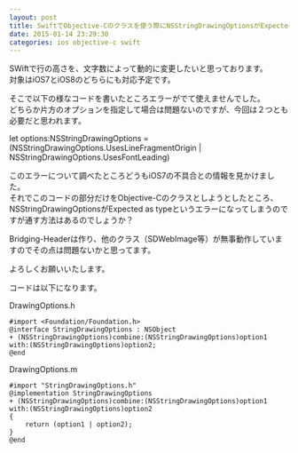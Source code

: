 ```yaml
---
layout: post
title: SwiftでObjective-Cのクラスを使う際にNSStringDrawingOptionsがExpected a typeというエラーになってしまう
date: 2015-01-14 23:29:30
categories: ios objective-c swift
---
```

<p>SWiftで行の高さを、文字数によって動的に変更したいと思っております。<br>
対象はiOS7とiOS8のどちらにも対応予定です。</p>

<p>そこで以下の様なコードを書いたところエラーがでて使えませんでした。<br>
どちらか片方のオプションを指定して場合は問題ないのですが、今回は２つとも必要だと思われます。</p>

<p>let options:NSStringDrawingOptions = (NSStringDrawingOptions.UsesLineFragmentOrigin | NSStringDrawingOptions.UsesFontLeading)</p>

<p>このエラーについて調べたところどうもiOS7の不具合との情報を見かけました。<br>
それでこのコードの部分だけをObjective-Cのクラスとしようとしたところ、<br>
NSStringDrawingOptionsがExpected as typeというエラーになってしまうのですが通す方法はあるのでしょうか？</p>

<p>Bridging-Headerは作り、他のクラス（SDWebImage等）が無事動作していますのでその点は問題ないかと思ってます。</p>

<p>よろしくお願いいたします。</p>

<p>コードは以下になります。</p>

<p>DrawingOptions.h</p>

<pre><code>#import &lt;Foundation/Foundation.h&gt;
@interface StringDrawingOptions : NSObject
+ (NSStringDrawingOptions)combine:(NSStringDrawingOptions)option1 with:(NSStringDrawingOptions)option2;
@end
</code></pre>

<p>DrawingOptions.m</p>

<pre><code>#import "StringDrawingOptions.h"
@implementation StringDrawingOptions
+ (NSStringDrawingOptions)combine:(NSStringDrawingOptions)option1 with:(NSStringDrawingOptions)option2
{
    return (option1 | option2);
}
@end
</code></pre>
